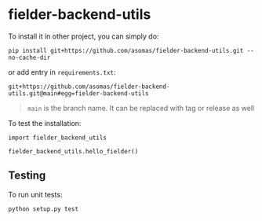 # fielder-backend-utils

To install it in other project, you can simply do:

```
pip install git+https://github.com/asomas/fielder-backend-utils.git --no-cache-dir
```

or add entry in `requirements.txt`:

```
git+https://github.com/asomas/fielder-backend-utils.git@main#egg=fielder-backend-utils
```

> `main` is the branch name. It can be replaced with tag or release as well

To test the installation:

```
import fielder_backend_utils

fielder_backend_utils.hello_fielder()
```

## Testing

To run unit tests:

```
python setup.py test
```